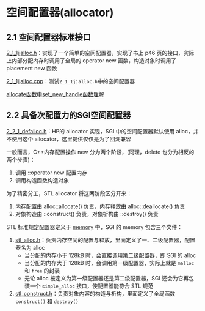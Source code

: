# 空间配置器(allocator)

## 2.1 空间配置器标准接口
[2_1_1jjalloc.h](2_1_1_jjalloc.h)：实现了一个简单的空间配置器，实现了书上 p46 页的接口，实际上内部分配内存时调用了全局的 operator new 函数，构造对象时调用了 placement new 函数

[2_1_1jjalloc.cpp](2_1_1_jjalloc.cpp)：测试`2_1_1jjalloc.h`中的空间配置器

[allocate函数中set_new_handle函数理解](https://blog.csdn.net/qq_14982047/article/details/50732568)

## 2.2 具备次配置力的SGI空间配置器

[2_2_1_defalloc.h](2_2_1_defalloc.h)：HP的 allocator 实现，SGI 中的空间配置器默认使用 alloc，并不使用这个 allocator，这里提供仅仅是为了回溯兼容

一般而言，C++内存配置操作 new 分为两个阶段，(同理，delete 也分为相反的两个步骤)：
1. 调用 ::operator new 配置内存
2. 调用构造函数构造对象

为了精密分工，STL allocator 将这两阶段区分开来：
1. 内存配置由 alloc::allocate() 负责，内存释放由 alloc::deallocate() 负责
2. 对象构造由 ::construct() 负责，对象析构由 ::destroy() 负责

STL 标准规定配置器定义于 [memory](2_2_2_memory) 中，SGI 的 memory 包含三个文件：
1. [stl_alloc.h](2_2_4_stl_alloc.h)：负责内存空间的配置与释放，里面定义了一、二级配置器，配置器名为 alloc
   - 当分配的内存小于 128kB 时，会直接调用第二级配置器，即 SGI 的 alloc
   - 当分配的内存大于 128kB 时，会调用第一级配置器，实际上就是 `malloc` 和 `free` 的封装
   - 无论 alloc 被定义为第一级配置器还是第二级配置器，SGI 还会为它再包装一个 `simple_alloc` 接口，使配置器能符合 STL 规范
2. [stl_construct.h](2_2_3_stl_construct.h)：负责对象内容的构造与析构，里面定义了全局函数 `construct()` 和 `destroy()`
